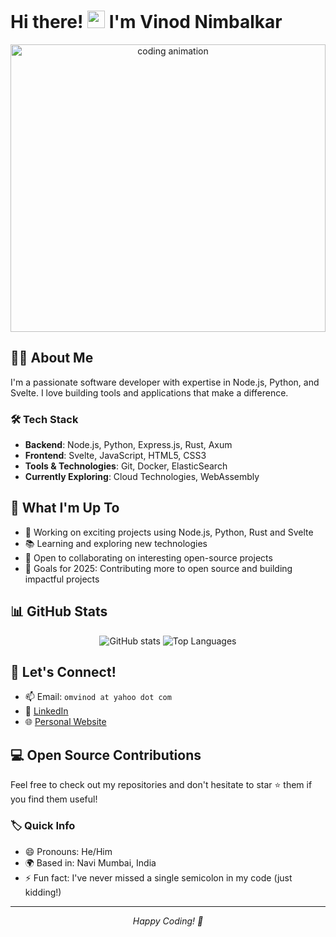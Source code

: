 # Hi there! <img src="https://user-images.githubusercontent.com/18350557/176309783-0785949b-9127-417c-8b55-ab5a4333674e.gif" width="28px" alt="waving hand"> I'm Vinod Nimbalkar

<div align="center">
  <img src="https://vimgif.vercel.app/api" alt="coding animation" width="100%" height="460px"/>
</div>

## 👨‍💻 About Me

I'm a passionate software developer with expertise in Node.js, Python, and Svelte. I love building tools and applications that make a difference.

### 🛠️ Tech Stack
- **Backend**: Node.js, Python, Express.js, Rust, Axum
- **Frontend**: Svelte, JavaScript, HTML5, CSS3
- **Tools & Technologies**: Git, Docker, ElasticSearch
- **Currently Exploring**: Cloud Technologies, WebAssembly

## 🌱 What I'm Up To

- 🔭 Working on exciting projects using Node.js, Python, Rust and Svelte
- 📚 Learning and exploring new technologies
- 👯 Open to collaborating on interesting open-source projects
- 🎯 Goals for 2025: Contributing more to open source and building impactful projects

## 📊 GitHub Stats

<div align="center">
  <img src="https://github-readme-stats.vercel.app/api?username=vinodnimbalkar&show_icons=true&theme=dracula&count_private=true" alt="GitHub stats" />
  
  <img src="https://github-readme-stats.vercel.app/api/top-langs/?username=vinodnimbalkar&theme=dracula&layout=compact" alt="Top Languages" />
</div>

## 🤝 Let's Connect!

- 📫 Email: `omvinod at yahoo dot com`
- 💼 [LinkedIn](https://linkedin.com/in/vinodnimbalkar) <!-- Add your LinkedIn profile if available -->
- 🌐 [Personal Website](https://vinversion.com) <!-- Add your website if available -->

## 💻 Open Source Contributions

Feel free to check out my repositories and don't hesitate to star ⭐ them if you find them useful!

### 🏷️ Quick Info
- 😄 Pronouns: He/Him
- 🌍 Based in: Navi Mumbai, India
- ⚡ Fun fact: I've never missed a single semicolon in my code (just kidding!)

---

<div align="center">
  <i>Happy Coding! 🚀</i>
</div>
